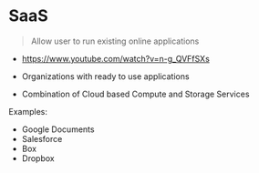 # SaaS

> Allow user to run existing online applications

- https://www.youtube.com/watch?v=n-g_QVFfSXs

- Organizations with ready to use applications
- Combination of Cloud based Compute and Storage Services

Examples:

- Google Documents
- Salesforce
- Box
- Dropbox